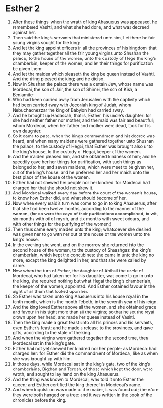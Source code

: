 ﻿# Esther 2
1. After these things, when the wrath of king Ahasuerus was appeased, he remembered Vashti, and what she had done, and what was decreed against her. 
2. Then said the king’s servants that ministered unto him, Let there be fair young virgins sought for the king: 
3. And let the king appoint officers in all the provinces of his kingdom, that they may gather together all the fair young virgins unto Shushan the palace, to the house of the women, unto the custody of Hege the king’s chamberlain, keeper of the women; and let their things for purification be given them: 
4. And let the maiden which pleaseth the king be queen instead of Vashti. And the thing pleased the king; and he did so. 
5.  Now in Shushan the palace there was a certain Jew, whose name was Mordecai, the son of Jair, the son of Shimei, the son of Kish, a Benjamite; 
6. Who had been carried away from Jerusalem with the captivity which had been carried away with Jeconiah king of Judah, whom Nebuchadnezzar the king of Babylon had carried away. 
7. And he brought up Hadassah, that is, Esther, his uncle’s daughter: for she had neither father nor mother, and the maid was fair and beautiful; whom Mordecai, when her father and mother were dead, took for his own daughter. 
8.  So it came to pass, when the king’s commandment and his decree was heard, and when many maidens were gathered together unto Shushan the palace, to the custody of Hegai, that Esther was brought also unto the king’s house, to the custody of Hegai, keeper of the women. 
9. And the maiden pleased him, and she obtained kindness of him; and he speedily gave her her things for purification, with such things as belonged to her, and seven maidens, which were meet to be given her, out of the king’s house: and he preferred her and her maids unto the best place of the house of the women. 
10. Esther had not shewed her people nor her kindred: for Mordecai had charged her that she should not shew it. 
11. And Mordecai walked every day before the court of the women’s house, to know how Esther did, and what should become of her. 
12.  Now when every maid’s turn was come to go in to king Ahasuerus, after that she had been twelve months, according to the manner of the women, (for so were the days of their purifications accomplished, to wit, six months with oil of myrrh, and six months with sweet odours, and with other things for the purifying of the women;) 
13. Then thus came every maiden unto the king; whatsoever she desired was given her to go with her out of the house of the women unto the king’s house. 
14. In the evening she went, and on the morrow she returned into the second house of the women, to the custody of Shaashgaz, the king’s chamberlain, which kept the concubines: she came in unto the king no more, except the king delighted in her, and that she were called by name. 
15.  Now when the turn of Esther, the daughter of Abihail the uncle of Mordecai, who had taken her for his daughter, was come to go in unto the king, she required nothing but what Hegai the king’s chamberlain, the keeper of the women, appointed. And Esther obtained favour in the sight of all them that looked upon her. 
16. So Esther was taken unto king Ahasuerus into his house royal in the tenth month, which is the month Tebeth, in the seventh year of his reign. 
17. And the king loved Esther above all the women, and she obtained grace and favour in his sight more than all the virgins; so that he set the royal crown upon her head, and made her queen instead of Vashti. 
18. Then the king made a great feast unto all his princes and his servants, even Esther’s feast; and he made a release to the provinces, and gave gifts, according to the state of the king. 
19. And when the virgins were gathered together the second time, then Mordecai sat in the king’s gate. 
20. Esther had not yet shewed her kindred nor her people; as Mordecai had charged her: for Esther did the commandment of Mordecai, like as when she was brought up with him. 
21.  In those days, while Mordecai sat in the king’s gate, two of the king’s chamberlains, Bigthan and Teresh, of those which kept the door, were wroth, and sought to lay hand on the king Ahasuerus. 
22. And the thing was known to Mordecai, who told it unto Esther the queen; and Esther certified the king thereof in Mordecai’s name. 
23. And when inquisition was made of the matter, it was found out; therefore they were both hanged on a tree: and it was written in the book of the chronicles before the king. 
